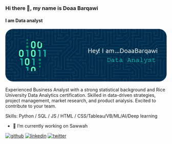 ### Hi there 👋, my name is Doaa Barqawi 
#### I am Data analyst 
![I am Data analyst ](https://github.com/doaabarq/doaabarq/blob/main/github-header-image.png)

Experienced Business Analyst with a strong statistical background and Rice University Data Analytics certification. Skilled in data-driven strategies, project management, market research, and product analysis. Excited to contribute to your team.

Skills: Python / SQL / JS / HTML / CSS/Tableau/VB/ML/AI/Deep learning

- 🔭 I’m currently working on Sawwah  


[<img src='https://cdn.jsdelivr.net/npm/simple-icons@3.0.1/icons/github.svg' alt='github' height='40'>](https://github.com/doaabarq)  [<img src='https://cdn.jsdelivr.net/npm/simple-icons@3.0.1/icons/linkedin.svg' alt='linkedin' height='40'>](https://www.linkedin.com/in/https://www.linkedin.com/in/doaa-b-22a3326//)  [<img src='https://cdn.jsdelivr.net/npm/simple-icons@3.0.1/icons/twitter.svg' alt='twitter' height='40'>](https://twitter.com/https://twitter.com/doaa_barqawi)  


